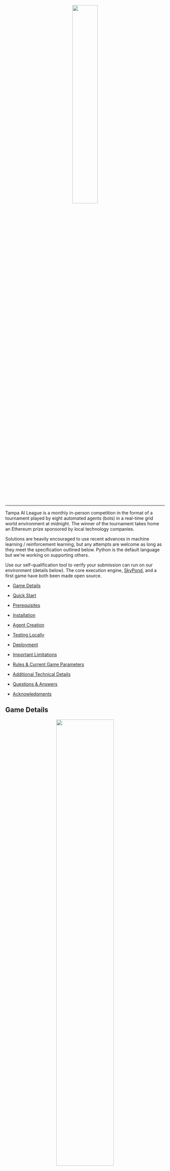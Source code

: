 <div  align="center">

<img  src="docs/images/logo.png"  width="40%"><br>

</div>

  

-----------------

  

Tampa AI League is a monthly in-person competition in the format of a tournament played by eight automated agents (bots) in a real-time grid world environment at midnight. The winner of the tournament takes home an Ethereum prize sponsored by local technology companies.

  

Solutions are heavily encouraged to use recent advances in machine learning / reinforcement learning, but any attempts are welcome as long as they meet the specification outlined below. Python is the default language but we're working on supporting others.

  

Use our self-qualification tool to verify your submission can run on our environment (details below). The core execution engine, [SkyPond](https://github.com/upkoi/skypond), and a first game have both been made open source.

  

*  [Game Details](#game-details)

*  [Quick Start](#quick-start)

*  [Prerequisites](#0---prerequisites)

*  [Installation](#1---installation)

*  [Agent Creation](#2---agent-creation)

*  [Testing Locally](#3---testing-locally)

*  [Deployment](#4---deployment)

*  [Important Limitations](#important-limitations)

*  [Rules & Current Game Parameters](#rules--current-game-parameters)

*  [Additional Technical Details](#additional-technical-details)

*  [Questions & Answers](#questions--answers)

*  [Acknowledgments](#acknowledgments)

  

## Game Details

<div  align="center">

<img  src="docs/images/demo-fight.gif"  style="width:60%"><br><br/>

</div>

  

Four keys, representing fragments of an Ethereum private key, are hidden in a maze. Have your agent collect all four keys and you will instantly* be credited the full prize pool. Can't find all four keys? Other agents likely have them and your submission can fight them to win.

  

Players compete in a small custom multi-agent grid world environment, _Four Keys_, optimized for interaction by machine learning agents. The game is displayed live on a projector. We've balanced the game to help machine learning and non-machine learning agents compete on a relatively level field. See below (and on the event page) for current rules and parameters. Entering a competition is completely free.

  

The game is turn-based, and each agent can see a small portion of the board surrounding them, provided in a frame each turn. They are also given several previous frames of activity, a breadcrumb frame indicating where the agent has been, and a supplement containing additional information about the agent movement recharge, attack recharge, and position in the larger grid. Agents are strongly suggested to be completely stateless and rely only on this information.

  

<div  align="center">

<img  src="docs/images/tail-frame-diagram.png"><br>

</div>

  

Games take a maximum of one hour to complete and are hands-off after submission. The game execution time is a great time to chat with other machine learning practitioners and software developers in the area.

  

_\*Provide an ethereum address to receive prizes. See below for more information. Depending on the game parameters, there might be several rounds before a winner is declared._

  

## Quick Start

Initial submissions usually can be created in 15-30 minutes by following these instructions on Linux or a Mac. We haven't had a chance to test this on other environments yet.

  

We've open-sourced / MIT licensed the core execution engine, [SkyPond](https://github.com/upkoi/skypond), to allow transparency into the main code that is running the game.

  

### 0 - Prerequisites

* Docker

* Python 3.6

* Linux or OS X

  

The execution environment requires **python 3** (python _3.6 or above_ is strongly suggested for installation simplicity) and a docker installation. It works best on Linux or OS X (due to a dependency on [OpenAI Gym](https://github.com/openai/gym)).

  

Note: Python 2 support is not currently planned.

  

Check your python3 installation with:

```

python3 -V

```

  

Verify your docker installation with:

```

docker run hello-world

```

  

#### OS X: Add /var/folders to whitelist [Required]

Add /var/folders to the "File Sharing" whitelist in docker preferences. This is required so docker can access the temporary directory created by the qualification tool on OS X. If you have a custom temporary directory set, use that instead. Veriy using _echo $TMPDIR_.

  

#### Linux: Verify Non-Root Docker Access

Make sure you can run docker as a non-root user. See [post-installation instructions](https://docs.docker.com/install/linux/linux-postinstall/) for more information. If not, the qualification tool will likely fail to run.

  

Resources

-  [OS X Prerequisite Guide](docs/prerequisites/osx.md)

-  [Alternative Guide to Installing Python3 on OS X](https://wsvincent.com/install-python3-mac/)

-  [Latest Docker Installation Instructions](https://docs.docker.com/install/)

-  [Setting up docker and using WSL](https://nickjanetakis.com/blog/setting-up-docker-for-windows-and-wsl-to-work-flawlessly)
-- Don't follow the directions about changing the root mount

  

### 1 - Installation

  

Pull down this repository and run the included setup tool to get started. This will install all dependencies, including SkyPond.

  

Example:

```

git clone https://github.com/upkoi/tail

cd tail

python3 setup.py install --user

  

```

  

The PyTorch dependency is used for the example training script. If you have trouble installing PyTorch through the automated install try installing it manually with...

  

```

pip3 install torch==1.0.1

```

  

...and then running the setup script above. Note that PyTorch version 1.0.1 is required to line up with the execution environment.

  

#### Post-Installation Setup

  

Optionally, run a self-test of the execution environment after installation with:

  

```

python3 qualify.py --self-test --unrestrict-networking

```
For Windows you'll want to specify the stage-path otherwise there may be issues accessing /tmp

```

python3 qualify.py --self-test --unrestrict-networking --stage-path ./stage

```
  

_Note: The first time the qualification tool is run it will need to pull down the latest execution environment docker image. This may take several minutes._

  
  
  

### 2 - Agent Creation

Use the included create.py script to copy an existing example. All examples are MIT licensed and are provided as inspiration and starting points.

  

We offer a starting point for reinforcement learning agents, _tolstoy_. This is an agent that learns how to find and hold on to keys but doesn't fight often. This agent can be trained in about 20-30 minutes to pass the qualification criteria and is a starting point for modification.

  

Use the create.py script to create a variant of this model...

  

```

python3 create.py --template neural/tolstoy

```

  

Follow the prompts to add a name and an optional Ethereum key for your submission.

  

Once created, cd into the directory and run the included training file.

  

```

cd yolo

python3 train.py

```

  

Notes:

* If you run into issues on OS X with PyTorch related to libshm or libomp try _brew install libomp_

* The training tool might not render the return graph or visualization correctly on some terminal configurations on OS X. We're working on it.

  

<div  align="center">

<img  src="docs/images/train.gif"><br><br>

</div>

  

This will train a new agent on a medium-sized board with one small opponent using PPO ([Proximal Policy Optimization](https://arxiv.org/pdf/1707.06347.pdf)) - a modern reinforcement learning algorithm.

  

The training script will intermittently test your agent on a larger board with several agents to visualize progress. The top two small frames in the visualization stage show part of what your agent sees, including the visible board features (like walls, other players, and keys) and the breadcrumb layer (stateful tracking of the last 1000 movements).

  

This example model uses a deep convolutional neural network and should reach an (okay) average reward of around _9_ in about 10-20 minutes. Feel free to press CTRL+C to stop training at any time after this point.

  

### 3 - Testing Locally

This sample neural network agent includes everything you need to compete, including the required _handler.py_ file that is used to communicate with your submission. An important part of the competition is self-qualification - validating that your submission is ready for battle and doesn't contain significant errors. To self-qualify your submission at any time, run the qualification tool:

  

```

mkdir yolo-ready

python3 qualify.py --agent ./yolo --output ./yolo-ready

```

  

<div  align="center">

<img  src="docs/images/qualification.gif"><br><br>

</div>

  

This will:

  

- pull down the validation docker image

- start it

- copy your files into it

- attempt to get your submission information

- try to break it by playing simulated rounds of the game against it of increasing difficulty.

  

If successful (and your submission didn't fail any of the tests) the packaging tool will copy your files into a new folder specified by **--output**.

  

Additional Notes:

  

* Use --visualize to render agent progress during qualification. This will slow down the qualification process by a small amount.

* This process is not entirely deterministic yet. Feel free to give marginally failing agents another shot.

  

### 4 - Deployment

Copy the contents of the /output folder onto a floppy disk (or specify your drive path with --output in the first place). Be careful not to copy the folder itself. The root folder on the disk should at least contain the entry.py file and the qualification.dat file and typically also contains an info.json file as well as others.

  

You can validate your packaged submission on your target disk by using **--verify**. Ex:

  

```

python3 qualify.py --verify /media/rob/disk

```

  

__Important Note__: After qualification do not edit any part of your agent, including the name! We hash parts of the agent in the qualification process (subject to change) and changing your agent after qualification might cause it to fail.

  

### 5 - Yeah!

At this point, you know how to create, validate, and package submissions. __We encourage you to check out the other samples and use one as a starting point for creating your own agent.__

  

The final step is to bring your agent to the tournament. Competitions are currently private. Please e-mail rob@upkoi.com to enter. We're opening up competition to the public soon - check [midnightfight.ai](https://www.midnightfight.ai) for availability.

  

### Get Some Hardware

A modern floppy disk drive and set of two or more floppy disks are recommended. Here is a link to the same hardware used in the competition itself:

  

[RAAYOO USB Floppy Disk Drive](https://www.amazon.com/gp/product/B077HDT19H/ref=ppx_yo_dt_b_asin_title_o05_s00?ie=UTF8&psc=1)

  

This drive was approximately $15 as of May 2019.

  

## Important Limitations

  

### Disk Space

The most significant constraint for the competition is a hard limit of all submission content at approximately 1.44MB as all submissions are required to be made in-person at the event on a single 3.5" floppy disk. A backup disk is also recommended as magnetic format media is vulnerable to failure due exposure to excessive heat and significant magnetic fields.

  

This constraint adds a model-compression aspect to some machine learning submissions which may need to be considered during your design. It also helps balance the playing field by preventing very large or complex neural network models.

  

We also like floppy disks.

  

### Python 3 & Libraries

Additionally, the floppy disk must contain a Python 3 file, handler.py, which implements a standardized interface through flask (detailed below and in the _examples_ folder).

  

Your code is run in isolation on a docker image that is preloaded with a standardized set of relevant libraries, including recent versions of:

  

* NumPy

* Pandas

* Scipy

* TensorFlow

* Keras

* PyTorch

* Keras-RL

* TensorForce

* AI Gym

* h5py

* torch-ac

  

See the *docker_image* folder in SkyPond for more information and exact versions.

  

## Rules & Current Game Parameters

The current game, Four Keys, is a custom grid world environment that was designed to be simple to understand and enter, but challenging to master. The initial iteration of the game contains simplified rules which might be expanded in later versions.

  

The game is a maze-like environment with four keys randomly distributed in a (commonly) 15 by 15 or 30 by 30 tile board. Up to eight players start at points on the outside of the board and take turns moving around to locate keys and attack other players while evading an attack. Once picked up by a player, keys are held in inventory until attacked. **The goal is to hold all four keys simultaneously - which concludes a game.** Depending on the exact tournament, games might be played just once or multiple times.

  

Players can attack as well as drop individual keys (potentially as a lure). If hit by another player **while holding keys**, the player loses half of their attack recharge and must also wait eight turns before moving again. The attacking player must wait twenty turns before triggering another attack. Both movement and attack recharge values are private and are not broadcast to other players. Be careful of moving adjacent to other players.

  
  

| Parameter | Value |

| ------------- |:-------------:|

| Game Name | Four Keys |

| Game Version | v1.0 |

| Maximum Players | 8 |

| Minimum Players Needed | 2 |

| Competition Board Size | 30 x 30 (900 Squares) |

| Observable Board Size | 7x7 (49 Squares) |

| Win Condition | A single agent obtains all four keys. |

| Attack Range | 1 Square (Adjacent) |

| Attack Recharge | 20 Turns |

| Attack Movement Penalty (Once Hit - If Holding Keys) | Drop all keys and wait for eight turns before movement. Lose half of attack recharge. |

| Key Drop Logic | First randomly selected open tile. This is an important distinction that may result in unexpected behavior in close-quarter combat in narrow corridors or mazes. |

| Time Limit | 60 Minutes |

| Tie Resolution | In the event of a tie, victory will go to the player that was able to obtain a key earliest in the game. |

  

The processing of invalid actions is subject to the discretion of the execution environment. Most invalid actions will result in no action - effectively the loss of a turn.

  

If an agent is disqualified or unreachable during play, the agent will take the most passive action possible, usually standing still on the game board. This is generally not optimal as not moving is an excellent way to get attacked by other players.

  

All permissible behavior, given the constraints, including permanently blocking/neutralizing other players is allowed. We only ask that you try not to deliberately disrupt the game by intentionally taking down the execution environment.

  

## Additional Technical Details

This is a detailed summary of what the executing environment looks like, what is expected from your submission, and a summary of how the platform works from a technical perspective. See the [SkyPond](https://github.com/upkoi/skypond) project for the core execution environment.

  

### Qualification Token

When you pass self-qualification - using the qualification tool above - a qualification.dat file will be generated for your agent. This is a _low security_ token to indicate your current agent passed qualification and needs to be on your submission at time of submission. Do not modify any part of your agent after qualification or it's possible that the execution engine will reject your submission. If you need to make further changes, be sure to re-qualify your submission.

  

You can check if a packaged submission will pass qualification at any time by using

  

```

python3 qualify.py --verify [agent path]

```

  

### Entry File

The primary required file is **handler.py**. This must contain a flask app exposing two routes:

  

* /information

* /react

  

There are working versions of the routes in the _examples_ folder, and it's strongly recommended that you copy an existing sample to start.

  

As long as you implement these methods to spec in some capacity, we should be able to (at least attempt to) validate your submission.

  

#### GET /information

This is generally only called when your submission is first loaded (this is done automatically when your disk is entered). It retrieves your display name, a description, an e-mail address (used to look up a gravatar to be displayed on the screen with this other information during the competition), and an Ethereum address of where to send the prize money if your agent wins. The transfer happens automatically at the end of the tournament.

  

In the sample files, this information is stored in a JSON configuration file and is forwarded back when the route is called.

  

#### POST /react

This method is called each time the game requires an action from your bot. We strongly encourage a completely stateless implementation. A substantial amount of game state is passed in to help make stateless agents viable. See the example folder for more details.

  

Note that this method is also called several times after your bot is loaded to ensure it works.

  

### Execution Resources & Parameters

* Your bot, during the competition, is given approximately 500ms to return a result through the _react_ method.

  

* Specific hardware resources might vary but expect approximately one 2ghz CPU core and 1GB of memory should be available.

  

* Your environment will not have access to the internet and will likely appear to be offline.

  

* Your environment may be restarted/reinitialized during the game.

  

* You should not rely on the file system to store information across restarts. Any saved information will be removed.

  

A failure to use those resources to return a result in the allowed time will result in a passive action taken on your behalf, which will likely involve your bot not moving and being vulnerable to attack.

  

It's strongly recommended that you test your code on a resource-constrained environment by using the qualification tool. It's also encouraged to wrap your main logic or model forward call in a try ... except block and default to a safe action if it fails.

  

### In-Game Disqualification

The main goal of the execution environment is to keep the game going. If your agent is repeatedly timing / erroring out, or uses excessive resources out of turn, your submission might be automatically disqualified to help keep the game moving forward. For this reason, it's highly recommended to have a simple, stateless implementation that quickly returns a response to the _react_ method.

  

## Questions & Answers

### Can my submission use the internet?

A: Nope. Your execution environment is held offline.

  

### It's 2019, why am I using a floppy disk drive?

A: 1.44MB is a great equalizer. It's relatively simple to take larger off the shelf models and libraries and adapt them to fit the execution model here, but that's not as much of a real challenge as writing your own code or learning how to do model compression to get a robust algorithm to run in a resource-constrained environment. By placing a significant constraint on total size, we place competitors on a more equal footing.

  

### Why Four Keys? What are other game formats under consideration?

A: We wanted to make a multi-agent game that was easy to learn but difficult to master. This game is a work in progress and the specific rules, and game dynamics might evolve over time. However, the exact rules and a qualifying game engine will be published well advance of the competition.

  

### Do I have to use the packaging tool?

A: Technically no. Feel free not to use it to verify or test out your submission. However, it will help ensure that your submission won't be rejected at the start of the tournament (a similar validation check happens automatically) and we strongly recommend it.

  

### Do I need to use a neural network?

A: Not at all. Alternative solutions are allowed and encouraged. We attempted to provide enough stateful information to make it easy for both hardcoded as well as reinforcement learning agents to perform well. We're partial towards reinforcement learning and modern algorithms such as A3C as they can rapidly learn the game.

  

### Are there any age requirements?

Due to our current venue, we request that you be 21 or older. We might relax that requirement in the future.

  

### I'm lazy / tired, can I just e-mail you a zip file?

<img  src="https://media.giphy.com/media/tCYMesnacJ6cE/giphy.gif">

  

### Does the execution environment have a GPU?

A: No, to simplify execution your model must forward on CPU only. This shouldn't be an issue given the file size limitation effectively limiting the number of model parameters.

  

### Are teams allowed? How do we submit a team entry?

A: Feel free to submit an entry as a team. If you are submitting on behalf of an organization, then it's encouraged that you use or incorporate your organization name in name field (which ultimately is displayed on the screen during the competition). Also, feel free to submit multiple agents that work together given the environment. However, each submission needs to be delivered in person and we ask that the agent names share a common prefix or element to help identify them as teams. To share the prize, have both agents contain the same target Ethereum address.

  

### Are there plans to support other languages? How was python selected?

A: Python is a great language for building machine learning solutions (it's the most popular language for data science as of 2019). One of the contributing reasons is the corresponding rich ecosystem of libraries that accelerate machine learning development. See above for the available libraries on the execution environment. It's also a popular language in general, [scoring high on the 2018 stack overflow developer survey](https://insights.stackoverflow.com/survey/2018/#technology-programming-scripting-and-markup-languages). Additionally, it's a speedy language to pick up, we encourage developers in other languages to give it a whirl.

  

That said, there are plans to eventually add first class support for JavaScript, C#, and Julia.

  

### Can you add x package to the base execution environment?

A: Changes to the execution environment are carefully considered as they have the potential to change the game dynamics considerably. Part of the challenge is to do well given limited resources. That said, send requests for environment updates to rob@upkoi.com, and if enough requests come in for a given package, we'll consider integrating it. For now, try including the package - and any dependencies - in your submission. This is challenging for some (more substantial) libraries but possible for others.

  

### Can you open source the parent competition-time execution environment and display?

A: There's a chance we'll eventually open-source additional parts of the parent competition-time orchestration logic. For now, all of the essentials are included in SkyPond.

  

### I live in another city, can I participate?

A: Absolutely. There are daily [cheap non-stop flights](https://www.google.com/flights) to Tampa from many cities (including New York and San Francisco) and competitors from anywhere in the world are welcome. It's encouraged to secure a spot in the primary competitor list on the Eventbrite page before booking tickets or securing accommodations (use the registration link on the homepage). Come out to Tampa Bay and eat a Cuban sandwich while battling your fellow ML practitioners.

  

### What happens if my submission is not accepted by the execution environment on the day of the event? How does the wait list work?

A: Competitors are encouraged to arrive at least 30 minutes before the competition. At least 15 minutes before the game, the execution environment is started and submissions are automatically validated. Solutions that don't pass the validation phase have until the minute before the competition start time to make adjustments and pass validation. If there are any competitors in the wait list the minute before the competition then they are swapped in instead (time permitting). The game automatically starts at midnight.

  

Competitors on the wait list are swapped in at the final minute before the competition starts to replace no-shows or agents that failed validation. Submissions on the wait list are processed in the order received.

  

### How private is my submission? How is intellectual property handled?

A: We will not share your submitted code and will (likely) never look at it.

  

Generally, your submitted code is used for the competition and is permanently removed from the execution environment shortly after the game ends. In the rare event that there is a severe problem with the execution environment that appears to be from malicious intent, submissions might be evaluated privately.

  

If you'd like more information, please feel free to e-mail rob@upkoi.com.

  

## Acknowledgments

Both TAIL and SkyPond build on top of the work of talented machine learning practitioners and companies from around the world.

  

The competition and core execution were inspired and influenced by presentations, conversations, and related competitions at [NeurIPS](https://nips.cc/) 2018, [MLConf](https://mlconf.com/), and [Kaggle Days](https://kaggledays.com/) SF 2019.

  

See [SkyPond Acknowledgments](https://github.com/upkoi/skypond#acknowledgments) for more information.